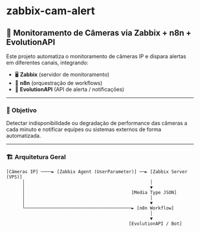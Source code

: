 # zabbix-cam-alert
## 📸 Monitoramento de Câmeras via Zabbix + n8n + EvolutionAPI

Este projeto automatiza o monitoramento de câmeras IP e dispara alertas em diferentes canais, integrando:

- 🖥️ **Zabbix** (servidor de monitoramento)
- 🤖 **n8n** (orquestração de workflows)
- 🔗 **EvolutionAPI** (API de alerta / notificações)

---

### 🎯 Objetivo

Detectar indisponibilidade ou degradação de performance das câmeras a cada minuto e notificar equipes ou sistemas externos de forma automatizada.

---

### 🏗 Arquitetura Geral

```text
[Câmeras IP] ────► [Zabbix Agent (UserParameter)] ──► [Zabbix Server (VPS)]
      │                                               │
      │                                               ▼
      │                                        [Media Type JSON]
      │                                               │
      │                                               ▼
      └────────────────────────────────────────► [n8n Workflow]
                                                      │
                                                      ▼
                                              [EvolutionAPI / Bot]
